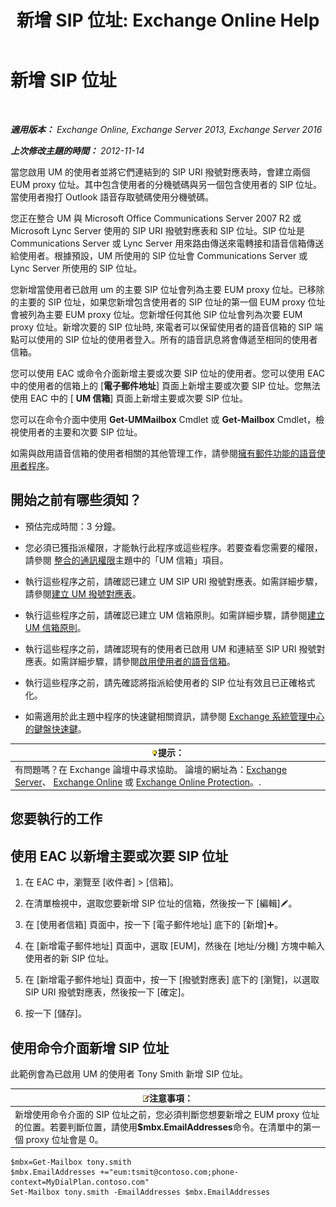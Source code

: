 ﻿---
title: '新增 SIP 位址: Exchange Online Help'
TOCTitle: 新增 SIP 位址
ms:assetid: 40295bcf-c62b-4f26-95ca-a8c4bd210fb3
ms:mtpsurl: https://technet.microsoft.com/zh-tw/library/JJ662760(v=EXCHG.150)
ms:contentKeyID: 50553972
ms.date: 05/23/2018
mtps_version: v=EXCHG.150
ms.translationtype: MT
---

# 新增 SIP 位址

 

_**適用版本：** Exchange Online, Exchange Server 2013, Exchange Server 2016_

_**上次修改主題的時間：** 2012-11-14_

當您啟用 UM 的使用者並將它們連結到的 SIP URI 撥號對應表時，會建立兩個 EUM proxy 位址。其中包含使用者的分機號碼與另一個包含使用者的 SIP 位址。當使用者撥打 Outlook 語音存取號碼使用分機號碼。

您正在整合 UM 與 Microsoft Office Communications Server 2007 R2 或 Microsoft Lync Server 使用的 SIP URI 撥號對應表和 SIP 位址。SIP 位址是 Communications Server 或 Lync Server 用來路由傳送來電轉接和語音信箱傳送給使用者。根據預設，UM 所使用的 SIP 位址會 Communications Server 或 Lync Server 所使用的 SIP 位址。

您新增當使用者已啟用 um 的主要 SIP 位址會列為主要 EUM proxy 位址。已移除的主要的 SIP 位址，如果您新增包含使用者的 SIP 位址的第一個 EUM proxy 位址會被列為主要 EUM proxy 位址。您新增任何其他 SIP 位址會列為次要 EUM proxy 位址。新增次要的 SIP 位址時, 來電者可以保留使用者的語音信箱的 SIP 端點可以使用的 SIP 位址的使用者登入。所有的語音訊息將會傳遞至相同的使用者信箱。

您可以使用 EAC 或命令介面新增主要或次要 SIP 位址的使用者。您可以使用 EAC 中的使用者的信箱上的 \[**電子郵件地址**\] 頁面上新增主要或次要 SIP 位址。您無法使用 EAC 中的 \[ **UM 信箱**\] 頁面上新增主要或次要 SIP 位址。

您可以在命令介面中使用 **Get-UMMailbox** Cmdlet 或 **Get-Mailbox** Cmdlet，檢視使用者的主要和次要 SIP 位址。

如需與啟用語音信箱的使用者相關的其他管理工作，請參閱[擁有郵件功能的語音使用者程序](voice-mail-enabled-user-procedures-exchange-2013-help.md)。

## 開始之前有哪些須知？

  - 預估完成時間：3 分鐘。

  - 您必須已獲指派權限，才能執行此程序或這些程序。若要查看您需要的權限，請參閱 [整合的通訊權限](unified-messaging-permissions-exchange-2013-help.md)主題中的「UM 信箱」項目。

  - 執行這些程序之前，請確認已建立 UM SIP URI 撥號對應表。如需詳細步驟，請參閱[建立 UM 撥號對應表](create-a-um-dial-plan-exchange-2013-help.md)。

  - 執行這些程序之前，請確認已建立 UM 信箱原則。如需詳細步驟，請參閱[建立 UM 信箱原則](create-a-um-mailbox-policy-exchange-2013-help.md)。

  - 執行這些程序之前，請確認現有的使用者已啟用 UM 和連結至 SIP URI 撥號對應表。如需詳細步驟，請參閱[啟用使用者的語音信箱](enable-a-user-for-voice-mail-exchange-2013-help.md)。

  - 執行這些程序之前，請先確認將指派給使用者的 SIP 位址有效且已正確格式化。

  - 如需適用於此主題中程序的快速鍵相關資訊，請參閱 [Exchange 系統管理中心的鍵盤快速鍵](keyboard-shortcuts-in-the-exchange-admin-center-exchange-online-protection-help.md)。

<table>
<thead>
<tr class="header">
<th><img src="images/Bb124558.tip(EXCHG.150).gif" title="提示" alt="提示" />提示：</th>
</tr>
</thead>
<tbody>
<tr class="odd">
<td>有問題嗎？在 Exchange 論壇中尋求協助。 論壇的網址為：<a href="https://go.microsoft.com/fwlink/p/?linkid=60612">Exchange Server</a>、 <a href="https://go.microsoft.com/fwlink/p/?linkid=267542">Exchange Online</a> 或 <a href="https://go.microsoft.com/fwlink/p/?linkid=285351">Exchange Online Protection</a>。.</td>
</tr>
</tbody>
</table>


## 您要執行的工作

## 使用 EAC 以新增主要或次要 SIP 位址

1.  在 EAC 中，瀏覽至 \[收件者\] \> \[信箱\]。

2.  在清單檢視中，選取您要新增 SIP 位址的信箱，然後按一下 \[編輯\]![編輯圖示](images/JJ218640.6f53ccb2-1f13-4c02-bea0-30690e6ea71d(EXCHG.150).gif "編輯圖示")。

3.  在 \[使用者信箱\] 頁面中，按一下 \[電子郵件地址\] 底下的 \[新增\]![加入圖示](images/JJ218640.c1e75329-d6d7-4073-a27d-498590bbb558(EXCHG.150).gif "加入圖示")。

4.  在 \[新增電子郵件地址\] 頁面中，選取 \[EUM\]，然後在 \[地址/分機\] 方塊中輸入使用者的新 SIP 位址。

5.  在 \[新增電子郵件地址\] 頁面中，按一下 \[撥號對應表\] 底下的 \[瀏覽\]，以選取 SIP URI 撥號對應表，然後按一下 \[確定\]。

6.  按一下 \[儲存\]。

## 使用命令介面新增 SIP 位址

此範例會為已啟用 UM 的使用者 Tony Smith 新增 SIP 位址。

<table>
<thead>
<tr class="header">
<th><img src="images/Bb124558.note(EXCHG.150).gif" title="注意事項" alt="注意事項" />注意事項：</th>
</tr>
</thead>
<tbody>
<tr class="odd">
<td>新增使用命令介面的 SIP 位址之前，您必須判斷您想要新增之 EUM proxy 位址的位置。若要判斷位置，請使用<strong>$mbx.EmailAddresses</strong>命令。在清單中的第一個 proxy 位址會是 0。</td>
</tr>
</tbody>
</table>


    $mbx=Get-Mailbox tony.smith
    $mbx.EmailAddresses +="eum:tsmit@contoso.com;phone-context=MyDialPlan.contoso.com"
    Set-Mailbox tony.smith -EmailAddresses $mbx.EmailAddresses


